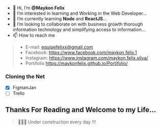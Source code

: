 - 👋 Hi, I’m **@Maykon Felix**
- 👀 I’m interested in learning and Working in the Web Developer...
- 🌱 I’m currently learning **Node** and **ReactJS**...
- 💞️ I’m looking to collaborate on with business growth thorough information technology and simplifying access to information...
- 📫 How to reach me 
>-    E-mail: equipefelixx@gmail.com
>-    Facebook: https://www.facebook.com/maykon.felix.1
>-    Instagram: https://www.instagram.com/maykon.felix.silva/
>-    Portifolio https://maykonfelix.github.io/Portifolio/



### Cloning the Net
- [x] FigmanJan
- [ ] Trello

## **Thanks For Reading and Welcome to my Life...**

> 👨🏽‍💻 Under construction every day !!!
<!---
MaykonFelix/MaykonFelix is a ✨ special ✨ repository because its `README.md` (this file) appears on your GitHub profile.
You can click the Preview link to take a look at your changes.
--->
